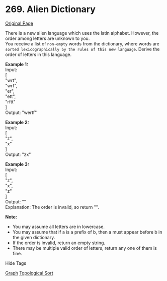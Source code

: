 # 269. Alien Dictionary  
[Original Page](https://leetcode.com/problems/alien-dictionary/)  


There is a new alien language which uses the latin alphabet. However, the order among letters are unknown to you.   
You receive a list of `non-empty` words from the dictionary, where words are `sorted lexicographically by the rules of this new language`. Derive the order of letters in this language.

**Example 1:**   
Input:  
[  
  "wrt",  
  "wrf",  
  "er",  
  "ett",  
  "rftt"  
]  
Output: "wertf"   

**Example 2:**  
Input:  
[  
  "z",  
  "x"  
]   
Output: "zx"  

**Example 3:**  
Input:  
[  
  "z",  
  "x",  
  "z"  
]   
Output: ""   
Explanation: The order is invalid, so return "".  

**Note:**  

* You may assume all letters are in lowercase.
* You may assume that if a is a prefix of b, then a must appear before b in the given dictionary.
* If the order is invalid, return an empty string.
* There may be multiple valid order of letters, return any one of them is fine.

<div>

<div id="tags" class="btn btn-xs btn-warning">Hide Tags</div>

<span class="hidebutton" style="display: inline;">[Graph](/tag/graph/) [Topological Sort](/tag/topological-sort/)</span></div>